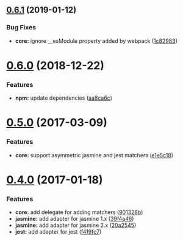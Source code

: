 ## [0.6.1](https://github.com/JamieMason/add-matchers/compare/0.6.0...0.6.1) (2019-01-12)

### Bug Fixes

- **core:** ignore \_\_esModule property added by webpack
  ([1c82983](https://github.com/JamieMason/add-matchers/commit/1c82983))

# [0.6.0](https://github.com/JamieMason/add-matchers/compare/0.5.0...0.6.0) (2018-12-22)

### Features

- **npm:** update dependencies
  ([aa8ca6c](https://github.com/JamieMason/add-matchers/commit/aa8ca6c))

# [0.5.0](https://github.com/JamieMason/add-matchers/compare/0.4.0...0.5.0) (2017-03-09)

### Features

- **core:** support asymmetric jasmine and jest matchers
  ([e1e5c18](https://github.com/JamieMason/add-matchers/commit/e1e5c18))

# [0.4.0](https://github.com/JamieMason/add-matchers/compare/39f4a46...0.4.0) (2017-01-18)

### Features

- **core:** add delegate for adding matchers
  ([901328b](https://github.com/JamieMason/add-matchers/commit/901328b))
- **jasmine:** add adapter for jasmine 1.x
  ([39f4a46](https://github.com/JamieMason/add-matchers/commit/39f4a46))
- **jasmine:** add adapter for jasmine 2.x
  ([20a2545](https://github.com/JamieMason/add-matchers/commit/20a2545))
- **jest:** add adapter for jest
  ([f419fc7](https://github.com/JamieMason/add-matchers/commit/f419fc7))
